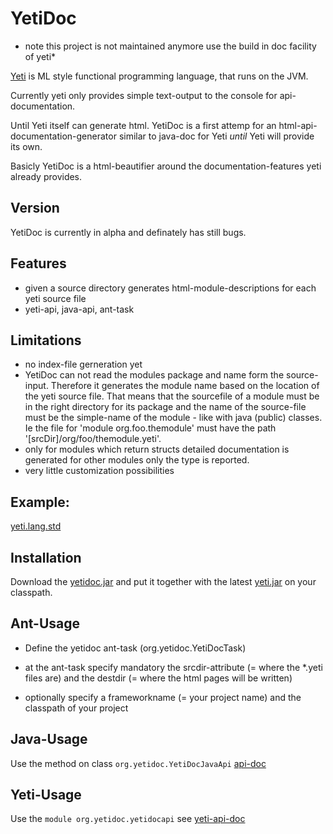 YetiDoc
========

* note this project is not maintained anymore use the build in doc facility of yeti*

[Yeti](http://mth.github.com/yeti/) is ML style functional programming 
language, that runs on the JVM.

Currently yeti only provides simple text-output to the console for api-documentation.

Until Yeti itself can generate html. YetiDoc is a first attemp for an html-api-documentation-generator similar to 
java-doc for Yeti *until* Yeti will provide its own.

Basicly YetiDoc is a html-beautifier around the documentation-features yeti already provides. 

Version
--------
YetiDoc is currently in alpha and definately has still bugs.

Features
--------
- given a source directory generates html-module-descriptions for each yeti 
  source file 
- yeti-api, java-api, ant-task

Limitations
-----------
- no index-file gerneration yet
- YetiDoc can not read the modules package and name form the source-input. 
  Therefore it generates the module name based on the location of the yeti source file. That means that the 
  sourcefile of a module must be in the right directory for its package and the name of the source-file
  must be the simple-name of the module - like with java (public) classes.
  Ie the file for 'module org.foo.themodule' must have the path '[srcDir]/org/foo/themodule.yeti'.
- only for modules which return structs detailed documentation is generated for other modules only the type is reported.  
- very little customization possibilities

Example:
---------
[yeti.lang.std](http://chrisichris.github.com/yetidoc/dist/yetidoc/yeti$lang$std.html)

Installation
-------------
Download the [yetidoc.jar](http://chrisichris.github.com/yetidoc/dist/yetidoc.jar) and put it together with the 
latest [yeti.jar](http://mth.github.com/yeti/) on your classpath.

Ant-Usage
---------
- Define the yetidoc ant-task (org.yetidoc.YetiDocTask)
- at the ant-task specify mandatory the srcdir-attribute (= where the *.yeti files are) 
  and the destdir (= where the html pages will be written)
- optionally specify a frameworkname (= your project name) and the classpath of your project 

    <path id="yeti.classpath">
		<fileset dir="directory where yeti.jar and yeti.doc is">
			<include name="*.jar"/>
	    </fileset>
	</path>
	<target name="yetidoc">
		<taskdef name="yetidoc" classname="org.yetidoc.YetiDocTask">
			<classpath refid="yeti.classpath" />
		</taskdef>
		<yetidoc srcdir="${testdocsrc-dir}" destdir="${testdocs-dir}/anttask"
					frameworkname="the name of your project">
			<classpath refid="project.classpath" />
		</yetidoc>
	</target>	
 
Java-Usage
----------
Use the method on class `org.yetidoc.YetiDocJavaApi` [api-doc](http://chrisichris.github.com/yetidoc/dist/javadoc/org/yetidoc/YetiDocJavaApi.html)

Yeti-Usage
----------
Use the `module org.yetidoc.yetidocapi` see [yeti-api-doc](http://chrisichris.github.com/yetidoc/dist/yetidoc/org$yetidoc$yetidocApi.html#field_writeDocForDir)
